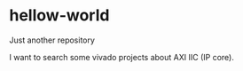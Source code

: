 # hellow-world
Just another repository

I want to search some vivado projects about AXI IIC (IP core).
